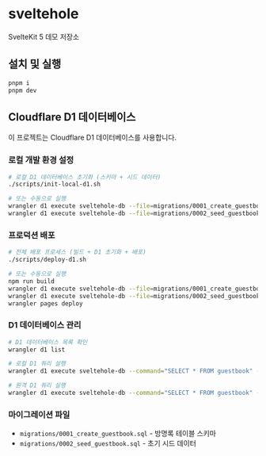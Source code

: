 # sveltehole

SvelteKit 5 데모 저장소

## 설치 및 실행

```bash
pnpm i
pnpm dev
```

## Cloudflare D1 데이터베이스

이 프로젝트는 Cloudflare D1 데이터베이스를 사용합니다.

### 로컬 개발 환경 설정

```bash
# 로컬 D1 데이터베이스 초기화 (스키마 + 시드 데이터)
./scripts/init-local-d1.sh

# 또는 수동으로 실행
wrangler d1 execute sveltehole-db --file=migrations/0001_create_guestbook.sql --local
wrangler d1 execute sveltehole-db --file=migrations/0002_seed_guestbook.sql --local
```

### 프로덕션 배포

```bash
# 전체 배포 프로세스 (빌드 + D1 초기화 + 배포)
./scripts/deploy-d1.sh

# 또는 수동으로 실행
npm run build
wrangler d1 execute sveltehole-db --file=migrations/0001_create_guestbook.sql --remote
wrangler d1 execute sveltehole-db --file=migrations/0002_seed_guestbook.sql --remote
wrangler pages deploy
```

### D1 데이터베이스 관리

```bash
# D1 데이터베이스 목록 확인
wrangler d1 list

# 로컬 D1 쿼리 실행
wrangler d1 execute sveltehole-db --command="SELECT * FROM guestbook" --local

# 원격 D1 쿼리 실행
wrangler d1 execute sveltehole-db --command="SELECT * FROM guestbook" --remote
```

### 마이그레이션 파일

- `migrations/0001_create_guestbook.sql` - 방명록 테이블 스키마
- `migrations/0002_seed_guestbook.sql` - 초기 시드 데이터